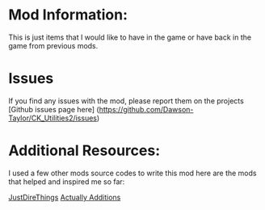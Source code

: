 
Mod Information:
=======
This is just items that I would like to have in the game or have back in the game from previous mods. 


Issues
============
If you find any issues with the mod, please report them on the projects [Github issues page here] (https://github.com/Dawson-Taylor/CK_Utilities2/issues)

Additional Resources: 
==========
I used a few other mods source codes to write this mod here are the mods that helped and inspired me so far:

[JustDireThings](https://github.com/Ellpeck/ActuallyAdditions)
[Actually Additions](https://github.com/Direwolf20-MC/JustDireThings)
